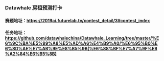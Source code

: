 ### Datawhale 房租预测打卡
#### 赛题地址：https://2019ai.futurelab.tv/contest_detail/3#contest_index
#### 任务地址：https://github.com/datawhalechina/Datawhale_Learning/tree/master/%E6%9C%BA%E5%99%A8%E5%AD%A6%E4%B9%A0/%E6%95%B0%E6%8D%AE%E7%AB%9E%E8%B5%9B(%E6%88%BF%E7%A7%9F%E9%A2%84%E6%B5%8B)
